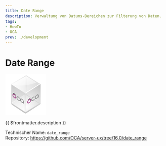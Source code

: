 ```yaml
---
title: Date Range
description: Verwaltung von Datums-Bereichen zur Filterung von Daten.
tags:
- HowTo
- OCA
prev: ./development
---
```

# Date Range
![icon_oca_app](attachments/icon_oca_app.png)

{{ $frontmatter.description }}

Technischer Name: `date_range`\
Repository: <https://github.com/OCA/server-ux/tree/16.0/date_range>